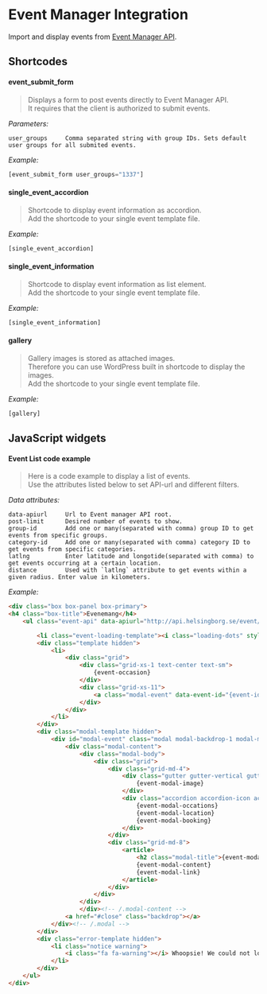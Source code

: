 Event Manager Integration
==========

Import and display events from [Event Manager API](https://github.com/helsingborg-stad/api-event-manager).

Shortcodes
----------------

#### event_submit_form

> Displays a form to post events directly to Event Manager API.<br>
It requires that the client is authorized to submit events.

*Parameters:*
```
user_groups     Comma separated string with group IDs. Sets default user groups for all submited events.
```

*Example:*
```php
[event_submit_form user_groups="1337"]
```

#### single_event_accordion

> Shortcode to display event information as accordion.<br>
Add the shortcode to your single event template file.

*Example:*
```php
[single_event_accordion]
```

#### single_event_information

> Shortcode to display event information as list element.<br>
Add the shortcode to your single event template file.

*Example:*
```php
[single_event_information]
```

#### gallery

> Gallery images is stored as attached images.<br>
Therefore you can use WordPress built in shortcode to display the images.<br>
Add the shortcode to your single event template file.

*Example:*
```php
[gallery]
```

JavaScript widgets
----------------

#### Event List code example

> Here is a code example to display a list of events.<br>
Use the attributes listed below to set API-url and different filters.

*Data attributes:*
```
data-apiurl     Url to Event manager API root.
post-limit      Desired number of events to show.
group-id        Add one or many(separated with comma) group ID to get events from specific groups.
category-id     Add one or many(separated with comma) category ID to get events from specific categories.
latlng          Enter latitude and longotide(separated with comma) to get events occurring at a certain location.
distance        Used with `latlng` attribute to get events within a given radius. Enter value in kilometers.
```

*Example:*
```html
<div class="box box-panel box-primary">
<h4 class="box-title">Evenemang</h4>
    <ul class="event-api" data-apiurl="http://api.helsingborg.se/event/json/wp/v2" post-limit="10" group-id="" category-id="" latlng="56.0464674,12.694512099999997" distance="1">

        <li class="event-loading-template"><i class="loading-dots" style="margin: 10px auto;"></i></li>
        <div class="template hidden">
            <li>
                <div class="grid">
                    <div class="grid-xs-1 text-center text-sm">
                        {event-occasion}
                    </div>
                    <div class="grid-xs-11">
                        <a class="modal-event" data-event-id="{event-id}" href="#modal-event">{event-title}</a>
                    </div>
                </div>
            </li>
        </div>
        <div class="modal-template hidden">
            <div id="modal-event" class="modal modal-backdrop-1 modal-medium" tabindex="-1" role="dialog" aria-hidden="true">
                <div class="modal-content">
                    <div class="modal-body">
                        <div class="grid">
                            <div class="grid-md-4">
                                <div class="gutter gutter-vertical gutter-margin">
                                    {event-modal-image}
                                </div>
                                <div class="accordion accordion-icon accordion-list gutter gutter-vertical gutter-margin">
                                    {event-modal-occations}
                                    {event-modal-location}
                                    {event-modal-booking}
                                </div>
                            </div>
                            <div class="grid-md-8">
                                <article>
                                    <h2 class="modal-title">{event-modal-title}</h2>
                                    {event-modal-content}
                                    {event-modal-link}
                                </article>
                            </div>
                        </div>
                    </div>
                    </div><!-- /.modal-content -->
                <a href="#close" class="backdrop"></a>
            </div><!-- /.modal -->
        </div>
        <div class="error-template hidden">
            <li class="notice warning">
                <i class="fa fa-warning"></i> Whoopsie! We could not load the event's for today. Please try again later.
            </li>
        </div>
    </ul>
</div>
```
